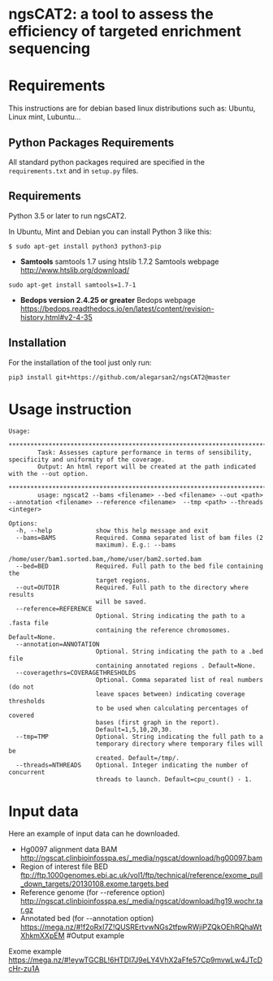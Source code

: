 ngsCAT2: a tool to assess the efficiency of targeted enrichment sequencing
=======================================


# Requirements
This instructions are for debian based linux distributions such as: Ubuntu, Linux mint, Lubuntu...  


## Python Packages Requirements

All standard python packages required are specified in
the `requirements.txt` and in `setup.py` files.

Requirements
------------

Python 3.5 or later to run ngsCAT2.

In Ubuntu, Mint and Debian you can install Python 3 like this:

    $ sudo apt-get install python3 python3-pip
    
- **Samtools**
samtools 1.7 using htslib 1.7.2
Samtools webpage http://www.htslib.org/download/
```
sudo apt-get install samtools=1.7-1

```
- **Bedops version 2.4.25 or greater**
Bedops webpage https://bedops.readthedocs.io/en/latest/content/revision-history.html#v2-4-35

 
## Installation
For the installation of the tool just only run:

```
pip3 install git+https://github.com/alegarsan2/ngsCAT2@master
```
# Usage instruction

```
Usage: 	
       	****************************************************************************************************************
       	Task: Assesses capture performance in terms of sensibility, specificity and uniformity of the coverage.
       	Output: An html report will be created at the path indicated with the --out option.
       	*****************************************************************************************************************
       	usage: ngscat2 --bams <filename> --bed <filename> --out <path> --annotation <filename> --reference <filename>  --tmp <path> --threads <integer>

Options:
  -h, --help            show this help message and exit
  --bams=BAMS           Required. Comma separated list of bam files (2
                        maximum). E.g.: --bams
                        /home/user/bam1.sorted.bam,/home/user/bam2.sorted.bam
  --bed=BED             Required. Full path to the bed file containing the
                        target regions.
  --out=OUTDIR          Required. Full path to the directory where results
                        will be saved.
  --reference=REFERENCE
                        Optional. String indicating the path to a .fasta file
                        containing the reference chromosomes. Default=None.
  --annotation=ANNOTATION
                        Optional. String indicating the path to a .bed file
                        containing annotated regions . Default=None.
  --coveragethrs=COVERAGETHRESHOLDS
                        Optional. Comma separated list of real numbers (do not
                        leave spaces between) indicating coverage thresholds
                        to be used when calculating percentages of covered
                        bases (first graph in the report).
                        Default=1,5,10,20,30.
  --tmp=TMP             Optional. String indicating the full path to a
                        temporary directory where temporary files will be
                        created. Default=/tmp/.
  --threads=NTHREADS    Optional. Integer indicating the number of concurrent
                        threads to launch. Default=cpu_count() - 1.
```

# Input data
Here an example of input data can he downloaded.

* Hg0097 alignment data BAM http://ngscat.clinbioinfosspa.es/_media/ngscat/download/hg00097.bam  
* Region of interest file BED ftp://ftp.1000genomes.ebi.ac.uk/vol1/ftp/technical/reference/exome_pull_down_targets/20130108.exome.targets.bed
* Reference genome (for --reference option) http://ngscat.clinbioinfosspa.es/_media/ngscat/download/hg19.wochr.tar.gz
* Annotated bed (for --annotation option)  https://mega.nz/#!f2oRxI7Z!QUSRErtvwNGs2tfpwRWjiPZQkOEhRQhaWtXhkmXXpEM
#Output example

Exome example https://mega.nz/#!eywTGCBL!6HTDl7J9eLY4VhX2aFfe57Cp9mvwLw4JTcDcHr-zu1A
